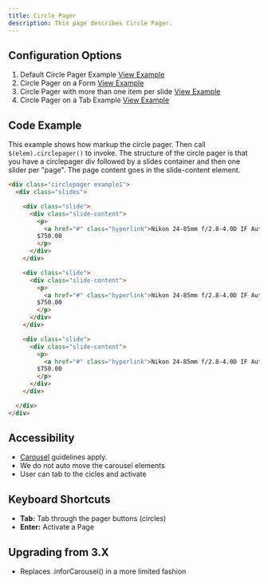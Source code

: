 ```yaml
---
title: Circle Pager  
description: This page describes Circle Pager.
---
```


## Configuration Options

1. Default Circle Pager Example [View Example]( ../components/circlepager/example-index)
2. Circle Pager on a Form [View Example]( ../components/circlepager/example-form)
3. Circle Pager with more than one item per slide [View Example]( ../components/circlepager/example-more-slides)
4. Circle Pager on a Tab Example [View Example]( ../components/circlepager/example-tabs)

## Code Example

This example shows how markup the circle pager. Then call `$(elem).circlepager()` to invoke. The structure of the circle pager is that you have a circlepager div followed by a slides container and then one slider per "page". The page content goes in the slide-content element.

```html
<div class="circlepager example1">
  <div class="slides">

    <div class="slide">
      <div class="slide-content">
        <p>
          <a href="#" class="hyperlink">Nikon 24-85mm f/2.8-4.0D IF Auto Focus Zoom</a><br />
        $750.00
        </p>
      </div>
    </div>

    <div class="slide">
      <div class="slide-content">
        <p>
          <a href="#" class="hyperlink">Nikon 24-85mm f/2.8-4.0D IF Auto Focus Zoom</a><br />
        $750.00
        </p>
      </div>
    </div>

    <div class="slide">
      <div class="slide-content">
        <p>
          <a href="#" class="hyperlink">Nikon 24-85mm f/2.8-4.0D IF Auto Focus Zoom</a><br />
        $750.00
        </p>
      </div>
    </div>

  </div>
</div>
```

## Accessibility

-   [Carousel](https://www.w3.org/WAI/tutorials/carousels/) guidelines apply.
- We do not auto move the carousel elements
- User can tab to the cicles and activate

## Keyboard Shortcuts

-   **Tab:** Tab through the pager buttons (circles)
-   **Enter:** Activate a Page

## Upgrading from 3.X

-   Replaces .inforCarousel() in a more limited fashion
